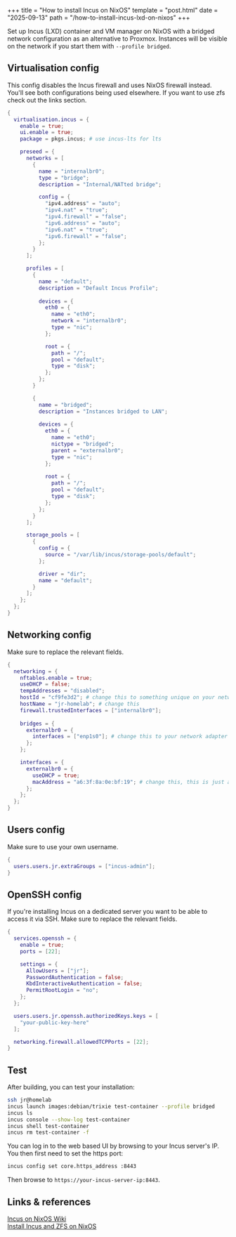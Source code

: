 +++
title = "How to install Incus on NixOS"
template = "post.html"
date = "2025-09-13"
path = "/how-to-install-incus-lxd-on-nixos"
+++

Set up Incus (LXD) container and VM manager on NixOS with a bridged network configuration as an alternative to Proxmox.
Instances will be visible on the network if you start them with `--profile bridged`.

<!-- toc -->

## Virtualisation config
This config disables the Incus firewall and uses NixOS firewall instead. You'll see both configurations being used elsewhere.
If you want to use zfs check out the links section.

```nix
{
  virtualisation.incus = {
    enable = true;
    ui.enable = true;
    package = pkgs.incus; # use incus-lts for lts

    preseed = {
      networks = [
        {
          name = "internalbr0";
          type = "bridge";
          description = "Internal/NATted bridge";

          config = {
            "ipv4.address" = "auto";
            "ipv4.nat" = "true";
            "ipv4.firewall" = "false";
            "ipv6.address" = "auto";
            "ipv6.nat" = "true";
            "ipv6.firewall" = "false";
          };
        }
      ];

      profiles = [
        {
          name = "default";
          description = "Default Incus Profile";
        
          devices = {
            eth0 = {
              name = "eth0";
              network = "internalbr0";
              type = "nic";
            };

            root = {
              path = "/";
              pool = "default";
              type = "disk";
            };
          };
        }

        {
          name = "bridged";
          description = "Instances bridged to LAN";
          
          devices = {
            eth0 = {
              name = "eth0";
              nictype = "bridged";
              parent = "externalbr0";
              type = "nic";
            };
            
            root = {
              path = "/";
              pool = "default";
              type = "disk";
            };
          };
        }
      ];

      storage_pools = [
        {
          config = {
            source = "/var/lib/incus/storage-pools/default";
          };

          driver = "dir";
          name = "default";
        }
      ];
    };
  };
}
```

## Networking config
Make sure to replace the relevant fields.

```nix
{
  networking = {
    nftables.enable = true;
    useDHCP = false;
    tempAddresses = "disabled";
    hostId = "cf9fe3d2"; # change this to something unique on your network
    hostName = "jr-homelab"; # change this
    firewall.trustedInterfaces = ["internalbr0"];
    
    bridges = {
      externalbr0 = {
        interfaces = ["enp1s0"]; # change this to your network adapter
      };
    };

    interfaces = {
      externalbr0 = {
        useDHCP = true;
        macAddress = "a6:3f:8a:0e:bf:19"; # change this, this is just a randomly generated mac
      };
    };
  };
}
```

## Users config
Make sure to use your own username.

```nix
{
  users.users.jr.extraGroups = ["incus-admin"];
}
```

## OpenSSH config
If you're installing Incus on a dedicated server you want to be able to access it via SSH.
Make sure to replace the relevant fields.

```nix
{
  services.openssh = {
    enable = true;
    ports = [22];

    settings = {
      AllowUsers = ["jr"];
      PasswordAuthentication = false;
      KbdInteractiveAuthentication = false;
      PermitRootLogin = "no";
    };
  };

  users.users.jr.openssh.authorizedKeys.keys = [
    "your-public-key-here"
  ];

  networking.firewall.allowedTCPPorts = [22];
}
```

## Test
After building, you can test your installation:

```bash
ssh jr@homelab
incus launch images:debian/trixie test-container --profile bridged
incus ls
incus console --show-log test-container
incus shell test-container
incus rm test-container -f
```

You can log in to the web based UI by browsing to your Incus server's IP.
You then first need to set the https port: 

```bash
incus config set core.https_address :8443
```

Then browse to `https://your-incus-server-ip:8443`.

## Links & references
[Incus on NixOS Wiki](https://wiki.nixos.org/wiki/Incus)<br>
[Install Incus and ZFS on NixOS](https://blog.hetherington.uk/2025/01/setting-up-incus-with-zfs-on-nixos/)
